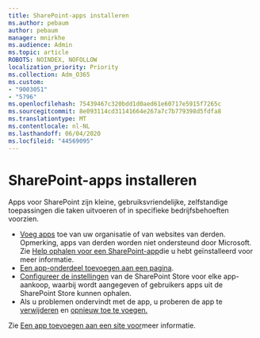 ```yaml
---
title: SharePoint-apps installeren
ms.author: pebaum
author: pebaum
manager: mnirkhe
ms.audience: Admin
ms.topic: article
ROBOTS: NOINDEX, NOFOLLOW
localization_priority: Priority
ms.collection: Adm_O365
ms.custom:
- "9003051"
- "5796"
ms.openlocfilehash: 75439467c320bdd1d0aed61e60717e5915f7265c
ms.sourcegitcommit: 8e093114cd31141664e267a7c7b779398d5fdfa8
ms.translationtype: MT
ms.contentlocale: nl-NL
ms.lasthandoff: 06/04/2020
ms.locfileid: "44569095"
---
```

# <a name="install-sharepoint-apps"></a>SharePoint-apps installeren

Apps voor SharePoint zijn kleine, gebruiksvriendelijke, zelfstandige toepassingen die taken uitvoeren of in specifieke bedrijfsbehoeften voorzien.

- [Voeg apps](https://support.microsoft.com/office/ef9c0dbd-7fe1-4715-a1b0-fe3bc81317cb) toe van uw organisatie of van websites van derden. Opmerking, apps van derden worden niet ondersteund door Microsoft. Zie [Help ophalen voor een SharePoint-app](https://support.office.com/article/get-help-for-a-sharepoint-app-you-installed-fd98af7f-6af0-4573-8360-8f5631c6ab21)die u hebt geïnstalleerd voor meer informatie.
-   [Een app-onderdeel toevoegen aan een pagina](https://support.microsoft.com/office/6f06c0b7-44b8-4c69-b4ad-85197eee8d78).
-   [Configureer de instellingen](https://docs.microsoft.com/sharepoint/configure-sharepoint-store-settings) van de SharePoint Store voor elke app-aankoop, waarbij wordt aangegeven of gebruikers apps uit de SharePoint Store kunnen ophalen.
-   Als u problemen ondervindt met de app, u proberen de app te [verwijderen](https://support.microsoft.com/office/03198d1b-c33b-498d-9469-af641a587d6c) en [opnieuw toe te voegen.](https://support.microsoft.com/office/ef9c0dbd-7fe1-4715-a1b0-fe3bc81317cb)

Zie [Een app toevoegen aan een site voor](https://support.microsoft.com/office/f9c0dbd-7fe1-4715-a1b0-fe3bc81317cb)meer informatie.